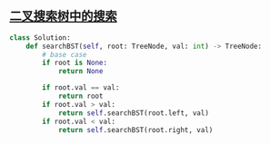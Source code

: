 ## [二叉搜索树中的搜索](https://leetcode.cn/problems/search-in-a-binary-search-tree/)


```python
class Solution:
    def searchBST(self, root: TreeNode, val: int) -> TreeNode:
        # base case
        if root is None:
            return None

        if root.val == val:
            return root
        if root.val > val:
            return self.searchBST(root.left, val)
        if root.val < val:
            return self.searchBST(root.right, val)

```
